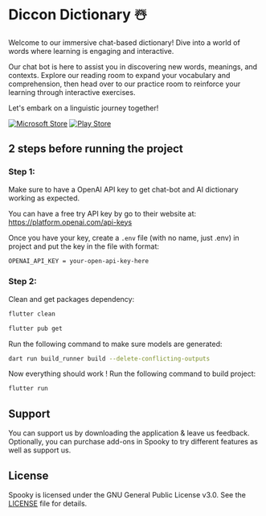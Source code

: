 # Diccon Dictionary ☃️
Welcome to our immersive chat-based dictionary! Dive into a world of words where learning is engaging and interactive. 

Our chat bot is here to assist you in discovering new words, meanings, and contexts. 
Explore our reading room to expand your vocabulary and comprehension, then head over to our practice room to reinforce your learning through interactive exercises. 

Let's embark on a linguistic journey together!


[![Microsoft Store](https://img.shields.io/badge/Microsoft_Store-0078D4?style=for-the-badge&logo=microsoft&logoColor=white)](https://www.microsoft.com/store/apps/9NPF4HBMNG5D)
[![Play Store](https://img.shields.io/badge/Google_Play-414141?style=for-the-badge&logo=google-play&logoColor=white)](https://play.google.com/store/apps/details?id=com.zeroboy.diccon_evo)

## 2 steps before running the project
### Step 1:
Make sure to have a OpenAI API key to get chat-bot and AI dictionary working as expected.

You can have a free try API key by go to their website at: https://platform.openai.com/api-keys 

Once you have your key, create a ``.env`` file (with no name, just .env) in project and put the key in the file with format:
```bash
OPENAI_API_KEY = your-open-api-key-here
```
### Step 2:
Clean and get packages dependency:
```bash
flutter clean
```
```bash
flutter pub get
```
Run the following command to make sure models are generated:
```bash
dart run build_runner build --delete-conflicting-outputs
```
Now everything should work !
Run the following command to build project:
```bash
flutter run
```
## Support
You can support us by downloading the application & leave us feedback. Optionally, you can purchase add-ons in Spooky to try different features as well as support us.

## License
Spooky is licensed under the GNU General Public License v3.0. See the [LICENSE](LICENSE) file for details.